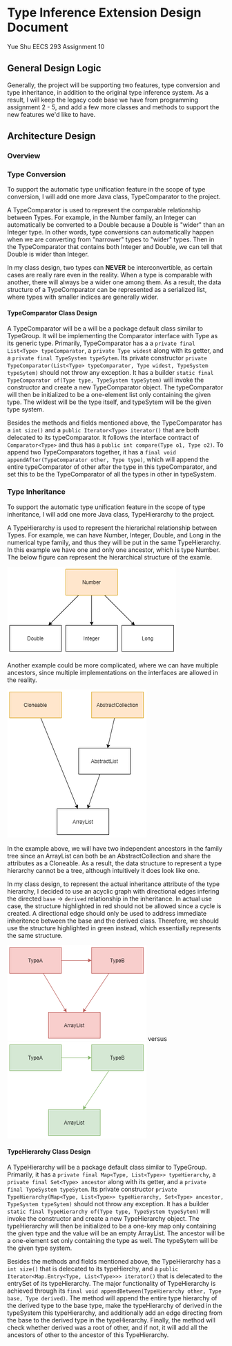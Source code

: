 # Type Inference Extension Design Document

Yue Shu
EECS 293
Assignment 10

## General Design Logic

Generally, the project will be supporting two features, type conversion and type inheritance, in addition to the original type inference system. As a result, I will keep the legacy code base we have from programming assignment 2 - 5, and add a few more classes and methods to support the new features we'd like to have.

## Architecture Design

### Overview


### Type Conversion

To support the automatic type unification feature in the scope of type conversion, I will add one more Java class, TypeComparator to the project.

A TypeComparator is used to represent the comparable relationship between Types. For example, in the Number family, an Integer can automatically be converted to a Double because a Double is "wider" than an Integer type. In other words, type conversions can automatically happen when we are converting from "narrower" types to "wider" types. Then in the TypeComparator that contains both Integer and Double, we can tell that Double is wider than Integer.

In my class design, two types can **NEVER** be interconvertible, as certain cases are really rare even in the reality. When a type is comparable with another, there will always be a wider one among them. As a result, the data structure of a TypeComparator can be represented as a serialized list, where types with smaller indices are generally wider.

#### TypeComparator Class Design

A TypeComparator will be a will be a package default class similar to TypeGroup. It will be implementing the Comparator interface with Type as its generic type. Primarily, TypeComparator has a a `private final List<Type> typeComparator`, a `private Type widest` along with its getter, and a `private final TypeSystem typeSytem`.  Its private constructor `private TypeComparator(List<Type> typeComparator, Type widest, TypeSystem typeSytem)` should not throw any exception. It has a builder `static final TypeComparator of(Type type, TypeSystem typeSytem)` will invoke the constructor and create a new TypeComparator object. The typeComparator will then be initialized to be a one-element list only containing the given type. The wildest will be the type itself, and typeSytem will be the given type system.

Besides the methods and fields mentioned above, the TypeComparator has a `int size()` and a `public Iterator<Type> iterator()` that are both delecated to its typeComparator. It follows the interface contract of `Comparator<Type>` and thus has a `public int compare(Type o1, Type o2)`. To append two TypeComparators together, it has a `final void appendAfter(TypeComparator other, Type type)`, which will append the entire typeComparator of other after the type in this typeComparator, and set this to be the TypeComparator of all the types in other in typeSystem.

### Type Inheritance

To support the automatic type unification feature in the scope of type inheritance, I will add one more Java class, TypeHierarchy to the project.

A TypeHierarchy is used to represent the hierarichal relationship between Types. For example, we can have Number, Integer, Double, and Long in the numerical type family, and thus they will be put in the same TypeHierarchy. In this example we have one and only one ancestor, which is type Number. The below figure can represent the hierarchical structure of the examle.

![number family example](assets/number_eg.png)

Another example could be more complicated, where we can have multiple ancestors, since multiple implementations on the interfaces are allowed in the reality.

![abstract list family example](assets/abstractlist_eg.png)

In the example above, we will have two independent ancestors in the family tree since an ArrayList can both be an AbstractCollection and share the attributes as a Cloneable. As a result, the data structure to represent a type hierarchy cannot be a tree, although intuitively it does look like one.

In my class design, to represent the actual inheritance attribute of the type hierarchy, I decided to use an acyclic graph with directional edges infering the directed `base` -> `derived` relationship in the inheritance. In actual use case, the structure highlighted in red should not be allowed since a cycle is created. A directional edge should only be used to address immediate inheritence between the base and the derived class. Therefore, we should use the structure highlighted in green instead, which essentially represents the same structure.

![invalid exmaple](assets/invalid_eg.png)  versus ![valid example](assets/valid_eg.png)

#### TypeHierarchy Class Design

A TypeHierarchy will be a package default class similar to TypeGroup. Primarily, it has a `private final Map<Type, List<Type>> typeHierarchy`, a `private final Set<Type> ancestor` along with its getter, and a `private final TypeSystem typeSytem`. Its private constructor `private TypeHierarchy(Map<Type, List<Type>> typeHierarchy, Set<Type> ancestor, TypeSystem typeSytem)` should not throw any exception. It has a builder `static final TypeHierarchy of(Type type, TypeSystem typeSytem)` will invoke the constructor and create a new TypeHierarchy object. The typeHierarchy will then be initialized to be a one-key map only containing the given type and the value will be an empty ArrayList. The ancestor will be a one-element set only containing the type as well. The typeSytem will be the given type system.

Besides the methods and fields mentioned above, the TypeHierarchy has a `int size()` that is delecated to its typeHierchy, and a `public Iterator<Map.Entry<Type, List<Type>>> iterator()` that is delecated to the entrySet of its typeHierarchy. The major functionality of TypeHierarchy is achieved through its `final void appendBetween(TypeHierarchy other, Type base, Type derived)`. The method will append the entire type hierarchy of the derived type to the base type, make the typeHierarchy of derived in the typeSystem this typeHierarchy, and additionally add an edge directing from the base to the derived type in the typeHierarchy. Finally, the method will check whether derived was a root of other, and if not, it will add all the ancestors of other to the ancestor of this TypeHierarchy.

